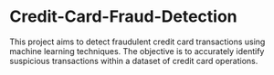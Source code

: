 # Credit-Card-Fraud-Detection
This project aims to detect fraudulent credit card transactions using machine learning techniques. The objective is to accurately identify suspicious transactions within a dataset of credit card operations.
